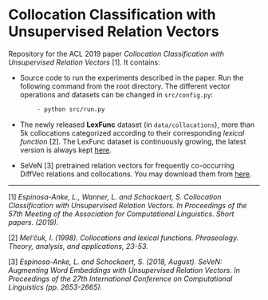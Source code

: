 # Collocation Classification with Unsupervised Relation Vectors #

Repository for the ACL 2019 paper _Collocation Classification with Unsupervised Relation Vectors_ [1]. It contains:

- Source code to run the experiments described in the paper. Run the following command from the root directory. The different vector operations and datasets can be changed in `src/config.py`:

```bash
        - python src/run.py
```

- The newly released __LexFunc__ dataset (in `data/collocations`), more than 5k collocations categorized according to their corresponding _lexical function_ [2]. The LexFunc dataset is continuously growing, the latest version is always kept [here](https://www.upf.edu/web/taln/english-collocations). 

- SeVeN [3] pretrained relation vectors for frequently co-occurring DiffVec relations and collocations. You may download them from [here](https://drive.google.com/drive/folders/1MAkqrtEP2wYVtUHfd4XU5EQHZ8Jei6sM?usp=sharing).

***

[1] _Espinosa-Anke, L., Wanner, L. and Schockaert, S. Collocation Classification with Unsupervised Relation Vectors. In Proceedings of the 57th Meeting of the Association for Computational Linguistics. Short papers. (2019)._

[2] _Mel’čuk, I. (1998). Collocations and lexical functions. Phraseology. Theory, analysis, and applications, 23-53._

[3] _Espinosa-Anke, L. and Schockaert, S. (2018, August). SeVeN: Augmenting Word Embeddings with Unsupervised Relation Vectors. In Proceedings of the 27th International Conference on Computational Linguistics (pp. 2653-2665)._